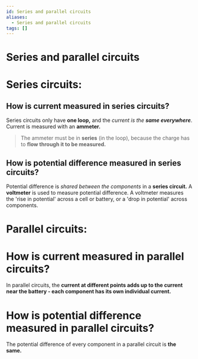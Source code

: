 ```yaml
---
id: Series and parallel circuits
aliases:
  - Series and parallel circuits
tags: []
---
```


# Series and parallel circuits

# **Series circuits:** 
## How is current measured in **series circuits?** 

Series circuits only have **one loop,** and the *current is the **same everywhere***. Current is measured with an **ammeter.** 

> The ammeter must be in **series** (in the loop), because the charge has to **flow through it to be measured.** 

## How is potential difference measured in **series circuits?** 

Potential difference is *shared between the components* in a **series circuit.** A **voltmeter** is used to measure potential difference. A voltmeter measures the 'rise in potential' across a cell or battery, or a 'drop in potential' across components.

# **Parallel circuits:** 

# How is current measured in **parallel circuits?** 

In parallel circuits, the **current at different points adds up to the current near the battery - each component has its own individual current.**

# How is potential difference measured in **parallel circuits?** 

The potential difference of every component in a parallel circuit is **the same.** 
